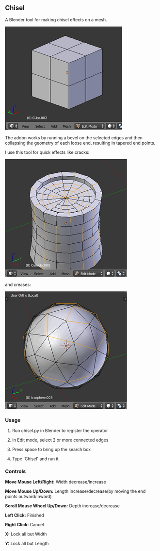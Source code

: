 ## Chisel

A Blender tool for making chisel effects on a mesh.

![Chisel demo](/cube_demo.gif)

The addon works by running a bevel on the selected edges and then collapsing the geometry of each loose end, resulting in tapered end points.

I use this tool for quick effects like cracks:

![Log demo](/log_demo.gif)

and creases:

![Subsurf demo](/subsurf_demo.gif)

### Usage

1. Run chisel.py in Blender to register the operator

1. In Edit mode, select 2 or more connected edges

1. Press space to bring up the search box

1. Type 'Chisel' and run it

### Controls

**Move Mouse Left/Right:** Width decrease/increase

**Move Mouse Up/Down:** Length increase/decrease(by moving the end points outward/inward)

**Scroll Mouse Wheel Up/Down:** Depth increase/decrease

**Left Click:** Finished

**Right Click:** Cancel

**X:** Lock all but Width

**Y:** Lock all but Length
